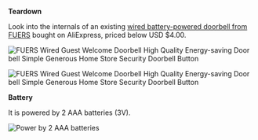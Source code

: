 **Teardown**

Look into the internals of an existing [wired battery-powered doorbell from FUERS](https://s.click.aliexpress.com/e/_Dm6bTXf) bought on AliExpress, priced below USD $4.00.

![FUERS Wired Guest Welcome Doorbell High Quality Energy-saving Door bell Simple Generous Home Store Security Doorbell Button]({{site.url}}/images/prototype/doorbell.jpg)

![FUERS Wired Guest Welcome Doorbell High Quality Energy-saving Door bell Simple Generous Home Store Security Doorbell Button]({{site.url}}/images/prototype/prototype-3.jpg)

**Battery**

It is powered by 2 AAA batteries (3V).

![Power by 2 AAA batteries]({{site.url}}/images/prototype/initial-doorbell-power.jpg)

